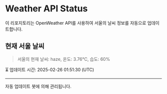 
# Weather API Status

이 리포지토리는 OpenWeather API를 사용하여 서울의 날씨 정보를 자동으로 업데이트합니다.

## 현재 서울 날씨
> 서울의 현재 날씨: haze, 온도: 3.76°C, 습도: 60%

⏳ 업데이트 시간: 2025-02-26 01:51:30 (UTC)

---
자동 업데이트 봇에 의해 관리됩니다.
